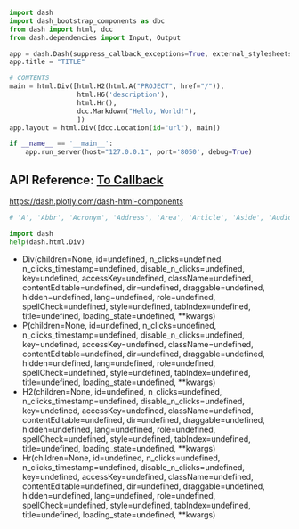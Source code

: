 
```python
import dash
import dash_bootstrap_components as dbc
from dash import html, dcc
from dash.dependencies import Input, Output

app = dash.Dash(suppress_callback_exceptions=True, external_stylesheets=[dbc.themes.BOOTSTRAP])
app.title = "TITLE"

# CONTENTS
main = html.Div([html.H2(html.A("PROJECT", href="/")),
                 html.H6('description'),
                 html.Hr(),
                 dcc.Markdown("Hello, World!"),
                 ])
app.layout = html.Div([dcc.Location(id="url"), main])

if __name__ == '__main__':
    app.run_server(host="127.0.0.1", port='8050', debug=True)
```


## API Reference: [To Callback](https://github.com/ecstasyego/python-dash/blob/main/dashboard/dash-callbacks/README.md)
https://dash.plotly.com/dash-html-components

```python
# 'A', 'Abbr', 'Acronym', 'Address', 'Area', 'Article', 'Aside', 'Audio', 'B', 'Base', 'Basefont', 'Bdi', 'Bdo', 'Big', 'Blink', 'Blockquote', 'Br', 'Button', 'Canvas', 'Caption', 'Center', 'Cite', 'Code', 'Col', 'Colgroup', 'Content', 'Data', 'Datalist', 'Dd', 'Del', 'Details', 'Dfn', 'Dialog', 'Div', 'Dl', 'Dt', 'Em', 'Embed', 'Fieldset', 'Figcaption', 'Figure', 'Font', 'Footer', 'Form', 'Frame', 'Frameset', 'H1', 'H2', 'H3', 'H4', 'H5', 'H6', 'Header', 'Hgroup', 'Hr', 'I', 'Iframe', 'Img', 'Ins', 'Kbd', 'Keygen', 'Label', 'Legend', 'Li', 'Link', 'Main', 'MapEl', 'Mark', 'Marquee', 'Meta', 'Meter', 'Nav', 'Nobr', 'Noscript', 'ObjectEl', 'Ol', 'Optgroup', 'Option', 'Output', 'P', 'Param', 'Picture', 'Plaintext', 'Pre', 'Progress', 'Q', 'Rb', 'Rp', 'Rt', 'Rtc', 'Ruby', 'S', 'Samp', 'Script', 'Section', 'Select', 'Shadow', 'Slot', 'Small', 'Source', 'Spacer', 'Span', 'Strike', 'Strong', 'Sub', 'Summary', 'Sup', 'Table', 'Tbody', 'Td', 'Template', 'Textarea', 'Tfoot', 'Th', 'Thead', 'Time', 'Title', 'Tr', 'Track', 'U', 'Ul', 'Var', 'Video', 'Wbr', 'Xmp'

import dash
help(dash.html.Div)
```

- Div(children=None, id=undefined, n_clicks=undefined, n_clicks_timestamp=undefined, disable_n_clicks=undefined, key=undefined, accessKey=undefined, className=undefined, contentEditable=undefined, dir=undefined, draggable=undefined, hidden=undefined, lang=undefined, role=undefined, spellCheck=undefined, style=undefined, tabIndex=undefined, title=undefined, loading_state=undefined, **kwargs)
- P(children=None, id=undefined, n_clicks=undefined, n_clicks_timestamp=undefined, disable_n_clicks=undefined, key=undefined, accessKey=undefined, className=undefined, contentEditable=undefined, dir=undefined, draggable=undefined, hidden=undefined, lang=undefined, role=undefined, spellCheck=undefined, style=undefined, tabIndex=undefined, title=undefined, loading_state=undefined, **kwargs)
- H2(children=None, id=undefined, n_clicks=undefined, n_clicks_timestamp=undefined, disable_n_clicks=undefined, key=undefined, accessKey=undefined, className=undefined, contentEditable=undefined, dir=undefined, draggable=undefined, hidden=undefined, lang=undefined, role=undefined, spellCheck=undefined, style=undefined, tabIndex=undefined, title=undefined, loading_state=undefined, **kwargs)
- Hr(children=None, id=undefined, n_clicks=undefined, n_clicks_timestamp=undefined, disable_n_clicks=undefined, key=undefined, accessKey=undefined, className=undefined, contentEditable=undefined, dir=undefined, draggable=undefined, hidden=undefined, lang=undefined, role=undefined, spellCheck=undefined, style=undefined, tabIndex=undefined, title=undefined, loading_state=undefined, **kwargs)


